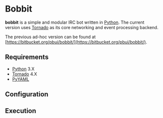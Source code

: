 # Bobbit

**bobbit** is a simple and modular IRC bot written in [Python].  The current
version uses [Tornado] as its core networking and event processing backend.

The previous ad-hoc version can be found at
[https://bitbucket.org/pbui/bobbit/](https://bitbucket.org/pbui/bobbit/).

## Requirements

- [Python]  3.X
- [Tornado] 4.X
- [PyYAML]

## Configuration

## Execution

[Python]:   https://python.org
[Tornado]:  http://www.tornadoweb.org/en/stable/
[PyYAML]:   http://pyyaml.org/
